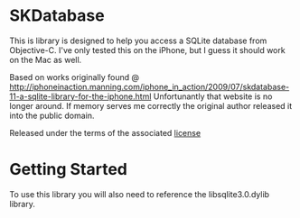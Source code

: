 SKDatabase
========

This is library is designed to help you access a SQLite database from Objective-C. 
I've only tested this on the iPhone, but I guess it should work on the Mac as well.

Based on works originally found @
http://iphoneinaction.manning.com/iphone_in_action/2009/07/skdatabase-11-a-sqlite-library-for-the-iphone.html
Unfortunantly that website is no longer around.
If memory serves me correctly the original author released it into the public domain.

Released under the terms of the associated [license](https://github.com/jwhitehorn/SKDatabase/blob/master/license.txt)


Getting Started
========

To use this library you will also need to reference the libsqlite3.0.dylib library.
